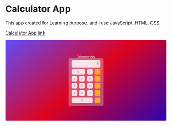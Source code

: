 # Calculator App

This app created for Learning purpose. and I use JavaScript, HTML, CSS.

[Calculator App link](https://aselapasindud.github.io/Calculator-app-javascript/)

![calculator app](calculator_app.png "Calculator App")
